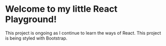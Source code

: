 # Welcome to my little React Playground!

This project is ongoing as I continue to learn the ways of React. This project is being styled with Bootstrap.
